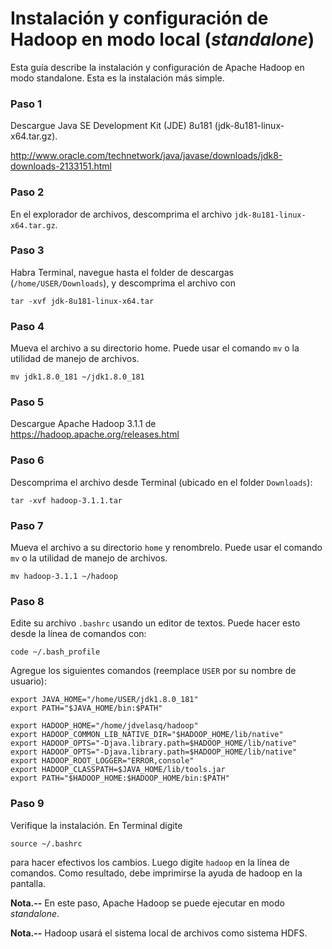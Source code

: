 # Instalación y configuración de Hadoop en modo local (*standalone*)


Esta guía describe la instalación y configuración  de Apache Hadoop en modo standalone. 
Esta es la instalación más simple.

### Paso 1

Descargue Java SE Development Kit (JDE) 8u181 (jdk-8u181-linux-x64.tar.gz). 

http://www.oracle.com/technetwork/java/javase/downloads/jdk8-downloads-2133151.html


### Paso 2

En el explorador de archivos, descomprima el archivo `jdk-8u181-linux-x64.tar.gz`.


### Paso 3

Habra Terminal, navegue hasta el folder de descargas (`/home/USER/Downloads`), y 
descomprima el archivo con

    tar -xvf jdk-8u181-linux-x64.tar


### Paso 4

Mueva el archivo a su directorio home. Puede usar el comando `mv` o la utilidad de 
manejo de archivos.

    mv jdk1.8.0_181 ~/jdk1.8.0_181

### Paso 5

Descargue Apache Hadoop 3.1.1 de https://hadoop.apache.org/releases.html


### Paso 6

Descomprima el archivo desde Terminal (ubicado en el folder `Downloads`):

    tar -xvf hadoop-3.1.1.tar
    
    
### Paso 7

Mueva el archivo a su directorio `home` y renombrelo. Puede usar el comando `mv` o la utilidad de 
manejo de archivos.

    mv hadoop-3.1.1 ~/hadoop


### Paso 8

Edite su archivo `.bashrc` usando un editor de textos. Puede hacer esto desde
la línea de comandos con:

    code ~/.bash_profile
    
Agregue los siguientes comandos (reemplace `USER` por su nombre de usuario):

    export JAVA_HOME="/home/USER/jdk1.8.0_181"
    export PATH="$JAVA_HOME/bin:$PATH"

    export HADOOP_HOME="/home/jdvelasq/hadoop"
    export HADOOP_COMMON_LIB_NATIVE_DIR="$HADOOP_HOME/lib/native"
    export HADOOP_OPTS="-Djava.library.path=$HADOOP_HOME/lib/native"
    export HADOOP_OPTS="-Djava.library.path=$HADOOP_HOME/lib/native"
    export HADOOP_ROOT_LOGGER="ERROR,console"
    export HADOOP_CLASSPATH=$JAVA_HOME/lib/tools.jar
    export PATH="$HADOOP_HOME:$HADOOP_HOME/bin:$PATH"


### Paso 9

Verifique la instalación. En Terminal digite 

    source ~/.bashrc

para hacer efectivos los cambios. Luego digite `hadoop` en la línea de comandos. 
Como resultado, debe imprimirse la ayuda de hadoop en la pantalla.


**Nota.--** En este paso, Apache Hadoop se puede ejecutar en modo *standalone*.

**Nota.--** Hadoop usará el sistema local de archivos como sistema HDFS.

